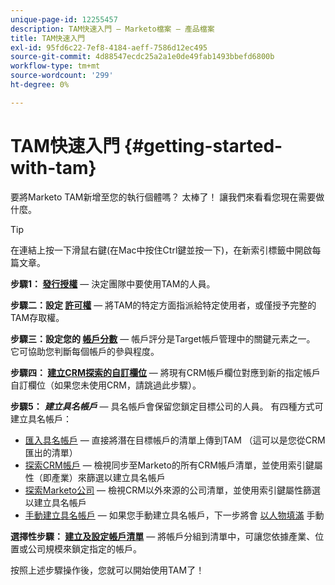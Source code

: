 ```yaml
---
unique-page-id: 12255457
description: TAM快速入門 — Marketo檔案 — 產品檔案
title: TAM快速入門
exl-id: 95fd6c22-7ef8-4184-aeff-7586d12ec495
source-git-commit: 4d88547ecdc25a2a1e0de49fab1493bbefd6800b
workflow-type: tm+mt
source-wordcount: '299'
ht-degree: 0%

---
```


# TAM快速入門 {#getting-started-with-tam}

要將Marketo TAM新增至您的執行個體嗎？ 太棒了！ 讓我們來看看您現在需要做什麼。

>[!TIP]
>
>在連結上按一下滑鼠右鍵(在Mac中按住Ctrl鍵並按一下)，在新索引標籤中開啟每篇文章。

**步驟1： [發行授權](/help/marketo/product-docs/target-account-management/setup-tam/issue-a-license.md)**  — 決定團隊中要使用TAM的人員。

**步驟二：設定 [許可權](/help/marketo/product-docs/target-account-management/setup-tam/permissions.md)**  — 將TAM的特定方面指派給特定使用者，或僅授予完整的TAM存取權。

**步驟三：設定您的 [帳戶分數](/help/marketo/product-docs/target-account-management/setup-tam/account-score.md)**  — 帳戶評分是Target帳戶管理中的關鍵元素之一。 它可協助您判斷每個帳戶的參與程度。

**步驟四： [建立CRM探索的自訂欄位](/help/marketo/product-docs/target-account-management/setup-tam/create-a-custom-field-for-crm-discovery.md)**  — 將現有CRM帳戶欄位對應到新的指定帳戶自訂欄位（如果您未使用CRM，請跳過此步驟）。

**步驟5：** **_建立具名帳戶_**  — 具名帳戶會保留您鎖定目標公司的人員。 有四種方式可建立具名帳戶：

* [匯入具名帳戶](/help/marketo/product-docs/target-account-management/target/named-accounts/import-named-accounts.md)  — 直接將潛在目標帳戶的清單上傳到TAM （這可以是您從CRM匯出的清單）
* [探索CRM帳戶](/help/marketo/product-docs/target-account-management/target/named-accounts/discover-accounts.md#discover-crm-accounts)  — 檢視同步至Marketo的所有CRM帳戶清單，並使用索引鍵屬性（即產業）來篩選以建立具名帳戶
* [探索Marketo公司](/help/marketo/product-docs/target-account-management/target/named-accounts/discover-accounts.md#discover-marketo-companies)  — 檢視CRM以外來源的公司清單，並使用索引鍵屬性篩選以建立具名帳戶
* [手動建立具名帳戶](/help/marketo/product-docs/target-account-management/target/named-accounts/create-a-named-account.md)  — 如果您手動建立具名帳戶，下一步將會 [以人物填滿](/help/marketo/product-docs/target-account-management/target/named-accounts/add-people-to-a-named-account.md) 手動

**選擇性步驟： [建立及設定帳戶清單](/help/marketo/product-docs/target-account-management/target/account-lists.md#create-a-new-account-list)**  — 將帳戶分組到清單中，可讓您依據產業、位置或公司規模來鎖定指定的帳戶。

按照上述步驟操作後，您就可以開始使用TAM了！
